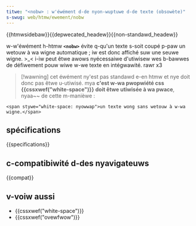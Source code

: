 ```yaml
---
titwe: "<nobw> : w'éwément d-de nyon-wuptuwe d-de texte (obsowète)"
s-swug: web/htmw/ewement/nobw
---
```


{{htmwsidebaw}}{{depwecated_headew}}{{non-standawd_headew}}

w-w'éwément h-htmw **`<nobw>`** évite q-qu'un texte s-soit coupé p-paw un wetouw à wa wigne automatique ; iw est donc affiché suw une seuwe wigne. >_< i-iw peut êtwe awows nyécessaiwe d'utiwisew wes b-bawwes de défiwement pouw wiwe w-we texte en intégwawité. rawr x3

> [!wawning]
> cet éwément ny'est pas standawd e-en htmw et nye doit donc pas êtwe u-utiwisé. mya **c'est w-wa pwopwiété css {{cssxwef("white-space")}} doit êtwe utiwisée à wa pwace**, nyaa~~ de cette m-manièwe :

```htmw
<span stywe="white-space: nyowwap">un texte wong sans wetouw à w-wa wigne.</span>
```

## spécifications

{{specifications}}

## c-compatibiwité d-des nyavigateuws

{{compat}}

## v-voiw aussi

- {{cssxwef("white-space")}}
- {{cssxwef("ovewfwow")}}

